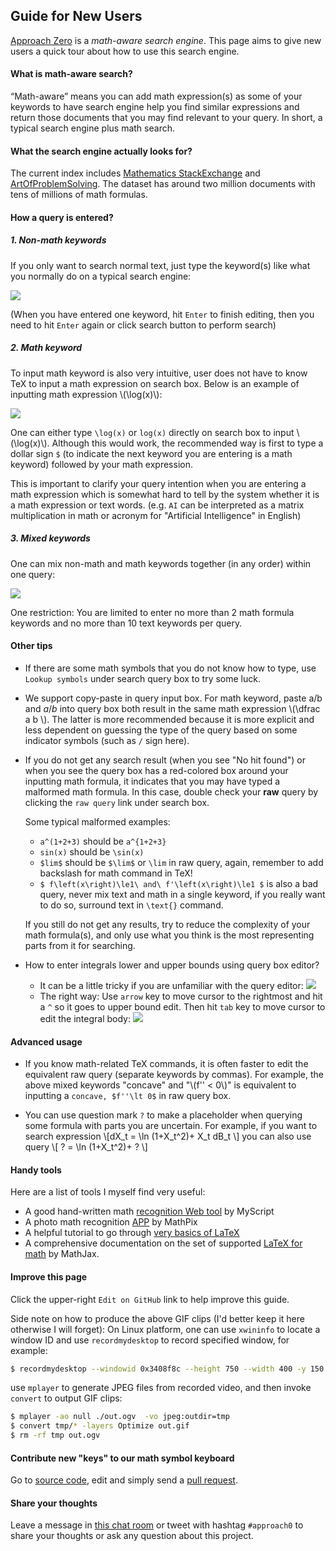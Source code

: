 ## Guide for New Users
[Approach Zero](https://approach0.xyz) is a *math-aware search engine*.
This page aims to give new users a quick tour about how to use this search engine.

#### What is math-aware search?
“Math-aware” means you can add math expression(s) as some of your keywords to have search engine help you find similar expressions and return those documents that you may find relevant to your query. In short, a typical search engine plus math search.

#### What the search engine actually looks for?
The current index includes [Mathematics StackExchange](http://math.stackexchange.com) and [ArtOfProblemSolving](https://artofproblemsolving.com/community). The dataset has around two million documents with tens of millions of math formulas.

#### How a query is entered?

##### 1. Non-math keywords
If you only want to search normal text, just type the keyword(s) like what you normally do on a typical search engine:

![](../static/term-query.gif)

(When you have entered one keyword, hit `Enter` to finish editing, then you need to hit `Enter` again or click search button to perform search)

##### 2. Math keyword
To input math keyword is also very intuitive, user does not
have to know TeX to input a math expression on search box.
Below is an example of inputting math expression \\(\log(x)\\):

![](../static/math-query.gif)

One can either type `\log(x)` or `log(x)` directly on search
box to input \\(\log(x)\\). Although this would work, the
recommended way is first to type a dollar sign `$` (to indicate
the next keyword you are entering is a math keyword) followed
by your math expression.

This is important to clarify your query intention when you are entering a math expression
which is somewhat hard to tell by the system whether it is a math expression or text words.
(e.g. `AI` can be interpreted as a matrix multiplication in
math or acronym for "Artificial Intelligence" in English)

##### 3. Mixed keywords
One can mix non-math and math keywords together (in any order)
within one query:

![](../static/mix-query.gif)

One restriction: You are limited to enter no more than 2 math
formula keywords and no more than 10 text keywords per query.

#### Other tips
* If there are some math symbols that you do not know how to type,
use `Lookup symbols` under search query box to try some luck.

* We support copy-paste in query input box. For math keyword,
paste a/b and $a/b$ into query box both result in the same
math expression \\(\dfrac a b \\). The latter is more recommended
because it is more explicit and less dependent on guessing the type
of the query based on some indicator symbols (such as `/` sign here).

* If you do not get any search result (when you see "No hit found") or when you see the query box has a
red-colored box around your inputting math formula, it indicates that you may have
typed a malformed math formula. In this case, double check your **raw** query by clicking the `raw query` link
under search box.

	Some typical malformed examples:
	* `a^(1+2+3)` should be `a^{1+2+3}`
	* `sin(x)` should be `\sin(x)`
	* `$lim$` should be `$\lim$` or  `\lim` in raw query, again, remember to add backslash for math command in TeX!
	* `$ f\left(x\right)\le1\ and\ f'\left(x\right)\le1 $` is also a bad query, never mix text and math in a single keyword, if you really want to do so, surround text in `\text{}` command. 

	If you still do not get any results, try to reduce the complexity of your math formula(s), and only use what you think  is the most representing parts from it for searching.

* How to enter integrals lower and upper bounds using query box editor?
	* It can be a little tricky if you are unfamiliar with the query editor:
	![](../static/intbonds-wrong.gif)
	* The right way: Use `arrow` key to move cursor to the
	rightmost and hit a `^` so it goes to upper bound edit.
	Then hit `tab` key to move cursor to edit the integral body:
	![](../static/intbonds-right.gif)


#### Advanced usage
* If you know math-related TeX commands, it is often faster to
edit the equivalent raw query (separate keywords by commas).
For example, the above mixed keywords "concave" and
"\\(f'' < 0\\)" is equivalent to inputting a `concave,
$f''\lt 0$` in raw query box.

* You can use question mark `?` to make a placeholder when querying
some formula with parts you are uncertain.
For example, if you want to search expression
\\[dX_t = \ln (1+X_t^2)+ X_t dB_t \\]
you can also use query
\\[ ? = \ln (1+X_t^2)+ ? \\]


#### Handy tools
Here are a list of tools I myself find very useful:
* A good hand-written math [recognition Web tool](https://webdemo.myscript.com/views/math/index.html) by MyScript
* A photo math recognition [APP](https://mathpix.com/) by MathPix
* A helpful tutorial to go through [very basics of LaTeX](https://en.wikibooks.org/wiki/LaTeX)
* A comprehensive documentation on the set of supported [LaTeX for math](http://www.onemathematicalcat.org/MathJaxDocumentation/TeXSyntax.htm) by MathJax.

#### Improve this page
Click the upper-right `Edit on GitHub` link to help improve this guide.

Side note on how to produce the above GIF clips (I'd better keep it here otherwise I will forget):
On Linux platform, one can use `xwininfo` to locate a window ID and use `recordmydesktop` to record specified window, for example:
```sh
$ recordmydesktop --windowid 0x3408f8c --height 750 --width 400 -y 150 -x 50
```
use `mplayer` to generate JPEG files from recorded video, and then invoke `convert` to output GIF clips:
```sh
$ mplayer -ao null ./out.ogv  -vo jpeg:outdir=tmp
$ convert tmp/* -layers Optimize out.gif
$ rm -rf tmp out.ogv
```

#### Contribute new "keys" to our math symbol keyboard
Go to [source code](https://github.com/approach0/ui-approach0/blob/master/symbol-keyboard.js), edit and simply send a [pull request](https://opensource.stackexchange.com/questions/352/what-exactly-is-a-pull-request).

#### Share your thoughts
Leave a message in [this chat room](https://chat.stackexchange.com/rooms/46148) or tweet with hashtag `#approach0` to share your thoughts or ask any question about this project.
